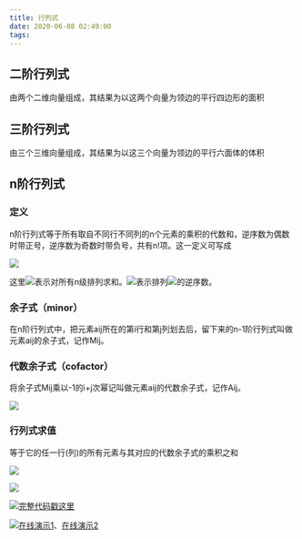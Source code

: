 ```yaml
---
title: 行列式
date: 2020-06-08 02:49:00
tags:
---
```


## 二阶行列式

由两个二维向量组成，其结果为以这两个向量为领边的平行四边形的面积

## 三阶行列式

由三个三维向量组成，其结果为以这三个向量为领边的平行六面体的体积
<!-- more -->
## n阶行列式

### 定义

n阶行列式等于所有取自不同行不同列的n个元素的乘积的代数和，逆序数为偶数时带正号，逆序数为奇数时带负号，共有n!项。这一定义可写成

![](https://oscimg.oschina.net/oscnet/up-742c351cf1523c17b01a5adaef463af9f34.png)

这里![](https://oscimg.oschina.net/oscnet/up-4e00db4d2ecdca0554f9d384a12b11c8795.png)表示对所有n级排列求和。![](https://oscimg.oschina.net/oscnet/up-fc75b1a84e7faf7b9949c03ed2ead517ef6.png)表示排列![](https://oscimg.oschina.net/oscnet/up-9fca37a22532e2154d9b810f13e477970e6.png)的逆序数。

### 余子式（minor）

在n阶行列式中，把元素aij所在的第i行和第j列划去后，留下来的n-1阶行列式叫做元素aij的余子式，记作Mij。

### 代数余子式（cofactor）

将余子式Mij乘以-1的i+j次幂记叫做元素aij的代数余子式，记作Aij。

![](https://bkimg.cdn.bcebos.com/formula/04732fe7e63240e084b9a0139eff2e16.svg)

### 行列式求值

等于它的任一行(列)的所有元素与其对应的代数余子式的乘积之和

![](https://bkimg.cdn.bcebos.com/formula/0c5cb58244354ef0060abf3f1ccb60dc.svg)

![](https://bkimg.cdn.bcebos.com/formula/ecdb49f8cb25cfd57e18e7e3a977c11d.svg)

![](https://static.oschina.net/uploads/space/2017/0630/180033_T7KY_1389094.png)[完整代码戳这里](https://gitee.com/kaysama/blog-source-host/blob/master/n%E7%BA%A7%E6%8E%92%E5%88%97/index.html)

![](https://static.oschina.net/uploads/space/2017/0630/180033_T7KY_1389094.png)[在线演示1](http://kaysama.gitee.io/blog-source-host/%E8%A1%8C%E5%88%97%E5%BC%8F/)、[在线演示2](https://codepen.io/oj8kay/pen/QWyywLL)